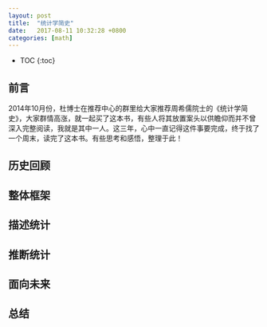 ```yaml
---
layout: post
title:  "统计学简史"
date:   2017-08-11 10:32:28 +0800
categories: [math]
---
```


* TOC
{:toc}

## 前言
2014年10月份，杜博士在推荐中心的群里给大家推荐周希儒院士的《统计学简史》，大家群情高涨，就一起买了这本书，有些人将其放置案头以供瞻仰而并不曾深入完整阅读，我就是其中一人。这三年，心中一直记得这件事要完成，终于找了一个周末，读完了这本书。有些思考和感悟，整理于此！

## 历史回顾


## 整体框架


## 描述统计


## 推断统计


## 面向未来

## 总结
